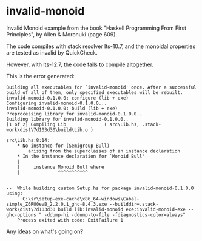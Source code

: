 # invalid-monoid

Invalid Monoid example from the book "Haskell Programming From First Principles", by Allen & Moronuki (page 609).

The code compiles with stack resolver lts-10.7, and the monoidal properties are tested as invalid by QuickCheck.

However, with lts-12.7, the code fails to compile altogether.

This is the error generated:
```
Building all executables for `invalid-monoid' once. After a successful build of all of them, only specified executables will be rebuilt.
invalid-monoid-0.1.0.0: configure (lib + exe)
Configuring invalid-monoid-0.1.0.0...
invalid-monoid-0.1.0.0: build (lib + exe)
Preprocessing library for invalid-monoid-0.1.0.0..
Building library for invalid-monoid-0.1.0.0..
[1 of 2] Compiling Lib              ( src\Lib.hs, .stack-work\dist\7d103d30\build\Lib.o )

src\Lib.hs:8:14:
    * No instance for (Semigroup Bull)
        arising from the superclasses of an instance declaration
    * In the instance declaration for `Monoid Bull'
    |
    |     instance Monoid Bull where
    |              ^^^^^^^^^^^


--  While building custom Setup.hs for package invalid-monoid-0.1.0.0 using:
      C:\sr\setup-exe-cache\x86_64-windows\Cabal-simple_Z6RU0evB_2.2.0.1_ghc-8.4.3.exe --builddir=.stack-work\dist\7d103d30 build lib:invalid-monoid exe:invalid-monoid-exe --ghc-options " -ddump-hi -ddump-to-file -fdiagnostics-color=always"
    Process exited with code: ExitFailure 1
```

Any ideas on what's going on?
